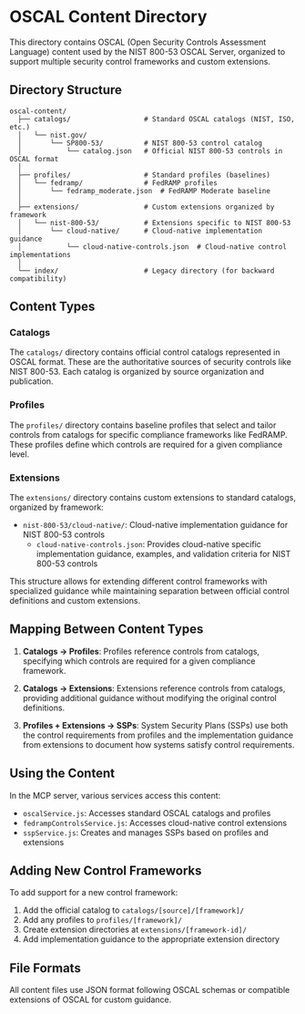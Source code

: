 # OSCAL Content Directory

This directory contains OSCAL (Open Security Controls Assessment Language) content used by the NIST 800-53 OSCAL Server, organized to support multiple security control frameworks and custom extensions.

## Directory Structure

```
oscal-content/
  ├── catalogs/                  # Standard OSCAL catalogs (NIST, ISO, etc.)
  │   └── nist.gov/
  │       └── SP800-53/          # NIST 800-53 control catalog
  │           └── catalog.json   # Official NIST 800-53 controls in OSCAL format
  │
  ├── profiles/                  # Standard profiles (baselines)
  │   └── fedramp/               # FedRAMP profiles
  │       └── fedramp_moderate.json  # FedRAMP Moderate baseline
  │
  ├── extensions/                # Custom extensions organized by framework
  │   └── nist-800-53/           # Extensions specific to NIST 800-53
  │       └── cloud-native/      # Cloud-native implementation guidance
  │           └── cloud-native-controls.json  # Cloud-native control implementations
  │
  └── index/                     # Legacy directory (for backward compatibility)
```

## Content Types

### Catalogs

The `catalogs/` directory contains official control catalogs represented in OSCAL format. These are the authoritative sources of security controls like NIST 800-53. Each catalog is organized by source organization and publication.

### Profiles

The `profiles/` directory contains baseline profiles that select and tailor controls from catalogs for specific compliance frameworks like FedRAMP. These profiles define which controls are required for a given compliance level.

### Extensions

The `extensions/` directory contains custom extensions to standard catalogs, organized by framework:

- `nist-800-53/cloud-native/`: Cloud-native implementation guidance for NIST 800-53 controls
  - `cloud-native-controls.json`: Provides cloud-native specific implementation guidance, examples, and validation criteria for NIST 800-53 controls

This structure allows for extending different control frameworks with specialized guidance while maintaining separation between official control definitions and custom extensions.

## Mapping Between Content Types

1. **Catalogs → Profiles**: Profiles reference controls from catalogs, specifying which controls are required for a given compliance framework.

2. **Catalogs → Extensions**: Extensions reference controls from catalogs, providing additional guidance without modifying the original control definitions.

3. **Profiles + Extensions → SSPs**: System Security Plans (SSPs) use both the control requirements from profiles and the implementation guidance from extensions to document how systems satisfy control requirements.

## Using the Content

In the MCP server, various services access this content:

- `oscalService.js`: Accesses standard OSCAL catalogs and profiles
- `fedrampControlsService.js`: Accesses cloud-native control extensions
- `sspService.js`: Creates and manages SSPs based on profiles and extensions

## Adding New Control Frameworks

To add support for a new control framework:

1. Add the official catalog to `catalogs/[source]/[framework]/`
2. Add any profiles to `profiles/[framework]/`
3. Create extension directories at `extensions/[framework-id]/`
4. Add implementation guidance to the appropriate extension directory

## File Formats

All content files use JSON format following OSCAL schemas or compatible extensions of OSCAL for custom guidance.